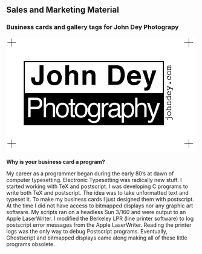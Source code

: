 ## Sales and Marketing Material

### Business cards and gallery tags for John Dey Photograpy

![Business Card](johnDeySingleBus.png)

**Why is your business card a program?**

My career as a programmer began during the early 80’s at dawn of computer typesetting. Electronic Typesetting was radically new stuff. I started working with TeX and postscript. I was developing C programs to write both TeX and postscript. The idea was to take unformatted
text and typeset it.
To make my business cards I just designed them with postscript. At the
time I did not have access to bitmapped displays nor any graphic art
software. My scripts ran on a headless Sun 3/160 and were output to an Apple LaserWriter. I modified the Berkeley LPR (line printer software) to log
postscript error messages from the Apple LaserWriter. Reading the printer
logs was the only way to debug Postscript programs. Eventually, Ghostscript and bitmapped
displays came along making all of these little programs obsolete.
